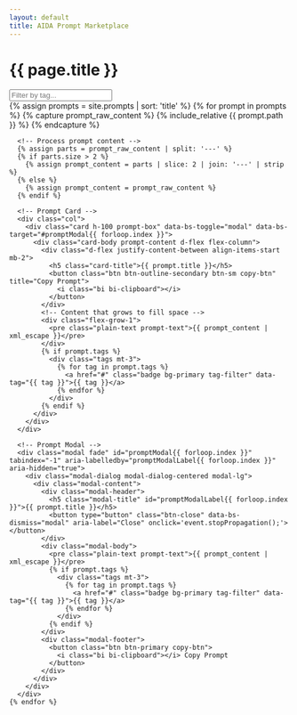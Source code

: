 ```yaml
---
layout: default
title: AIDA Prompt Marketplace
---
```


<div class="container">

  <!-- Header -->
  <h1 class="my-5 text-center">{{ page.title }}</h1>

  <!-- Search Input -->
  <div class="input-group mb-4">
    <input type="text" id="searchInput" class="form-control" placeholder="Filter by tag..." onkeyup="filterPrompts()">
    <span class="input-group-text"><i class="bi bi-search"></i></span>
  </div>

  <!-- Prompts Grid -->
  <div class="row row-cols-1 row-cols-sm-2 row-cols-md-3 g-4">
    {% assign prompts = site.prompts | sort: 'title' %}
    {% for prompt in prompts %}
      {% capture prompt_raw_content %}
        {% include_relative {{ prompt.path }} %}
      {% endcapture %}

      <!-- Process prompt content -->
      {% assign parts = prompt_raw_content | split: '---' %}
      {% if parts.size > 2 %}
        {% assign prompt_content = parts | slice: 2 | join: '---' | strip %}
      {% else %}
        {% assign prompt_content = prompt_raw_content %}
      {% endif %}

      <!-- Prompt Card -->
      <div class="col">
        <div class="card h-100 prompt-box" data-bs-toggle="modal" data-bs-target="#promptModal{{ forloop.index }}">
          <div class="card-body prompt-content d-flex flex-column">
            <div class="d-flex justify-content-between align-items-start mb-2">
              <h5 class="card-title">{{ prompt.title }}</h5>
              <button class="btn btn-outline-secondary btn-sm copy-btn" title="Copy Prompt">
                <i class="bi bi-clipboard"></i>
              </button>
            </div>
            <!-- Content that grows to fill space -->
            <div class="flex-grow-1">
              <pre class="plain-text prompt-text">{{ prompt_content | xml_escape }}</pre>
            </div>
            {% if prompt.tags %}
              <div class="tags mt-3">
                {% for tag in prompt.tags %}
                  <a href="#" class="badge bg-primary tag-filter" data-tag="{{ tag }}">{{ tag }}</a>
                {% endfor %}
              </div>
            {% endif %}
          </div>
        </div>
      </div>

      <!-- Prompt Modal -->
      <div class="modal fade" id="promptModal{{ forloop.index }}" tabindex="-1" aria-labelledby="promptModalLabel{{ forloop.index }}" aria-hidden="true">
        <div class="modal-dialog modal-dialog-centered modal-lg">
          <div class="modal-content">
            <div class="modal-header">
              <h5 class="modal-title" id="promptModalLabel{{ forloop.index }}">{{ prompt.title }}</h5>
              <button type="button" class="btn-close" data-bs-dismiss="modal" aria-label="Close" onclick='event.stopPropagation();'></button>
            </div>
            <div class="modal-body">
              <pre class="plain-text prompt-text">{{ prompt_content | xml_escape }}</pre>
              {% if prompt.tags %}
                <div class="tags mt-3">
                  {% for tag in prompt.tags %}
                    <a href="#" class="badge bg-primary tag-filter" data-tag="{{ tag }}">{{ tag }}</a>
                  {% endfor %}
                </div>
              {% endif %}
            </div>
            <div class="modal-footer">
              <button class="btn btn-primary copy-btn">
                <i class="bi bi-clipboard"></i> Copy Prompt
              </button>
            </div>
          </div>
        </div>
      </div>
    {% endfor %}
  </div>
</div>

<!-- JavaScript Functions -->
<script>
  document.addEventListener('DOMContentLoaded', function() {
    // Copy to Clipboard function with Toast notification
    function copyToClipboard(text) {
      navigator.clipboard.writeText(text).then(function() {
        // Show Bootstrap 5 toast
        var toastEl = document.getElementById('copyToast');
        var toast = new bootstrap.Toast(toastEl);
        toast.show();
      }, function(err) {
        alert('Could not copy text: ', err);
      });
    }

    // Add event listeners to copy buttons
    var copyButtons = document.querySelectorAll('.copy-btn');
    copyButtons.forEach(function(button) {
      button.addEventListener('click', function(e) {
        e.stopPropagation();
        var promptContainer = this.closest('.prompt-box, .modal-content');
        if (promptContainer) {
          var promptContentElement = promptContainer.querySelector('.prompt-text');
          if (promptContentElement) {
            var text = promptContentElement.textContent || promptContentElement.innerText;
            copyToClipboard(text.trim());
          } else {
            alert('Prompt content not found.');
          }
        } else {
          alert('Prompt container not found.');
        }
      });
    });

    // Filter Prompts based on input
    window.filterPrompts = function() {
      var input = document.getElementById('searchInput').value.toLowerCase().trim();
      var filters = input.split(',').map(function(item) { return item.trim(); }).filter(Boolean);
      var prompts = document.getElementsByClassName('prompt-box');

      for (var i = 0; i < prompts.length; i++) {
        var tags = prompts[i].querySelector('.tags') ? prompts[i].querySelector('.tags').innerText.toLowerCase() : '';
        var match = filters.every(function(filter) {
          return tags.includes(filter);
        });

        if (match || filters.length === 0) {
          prompts[i].parentElement.style.display = "";
        } else {
          prompts[i].parentElement.style.display = "none";
        }
      }
    }

    // Tag filtering
    var tagLinks = document.getElementsByClassName('tag-filter');
    Array.prototype.forEach.call(tagLinks, function(link) {
      link.addEventListener('click', function(e) {
        e.preventDefault();
        e.stopPropagation();
        document.getElementById('searchInput').value = e.target.getAttribute('data-tag');
        filterPrompts();
      });
    });

    // Back to Top Button
    window.addEventListener('scroll', function() {
      if (window.scrollY > 300) {
        document.body.classList.add('show-back-to-top');
      } else {
        document.body.classList.remove('show-back-to-top');
      }
    });

    document.getElementById('backToTopBtn').addEventListener('click', function() {
      window.scrollTo({ top: 0, behavior: 'smooth' });
    });
  });
</script>